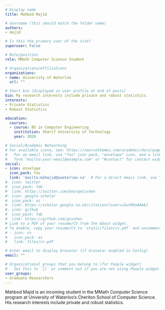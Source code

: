 ```yaml
---
# Display name
title: Mahbod Majid

# Username (this should match the folder name)
authors:
- majid

# Is this the primary user of the site?
superuser: False

# Role/position
role: MMath Computer Science Student

# Organizations/Affiliations
organizations:
- name: University of Waterloo
  url: ""

# Short bio (displayed in user profile at end of posts)
bio: My research interests include private and robust statistics.
interests:
- Private Statistics
- Robust Statistics

education:
  courses:
  - course: BS in Computer Engineering
    institution: Sharif University of Technology
    year: 2020

# Social/Academic Networking
# For available icons, see: https://sourcethemes.com/academic/docs/page-builder/#icons
#   For an email link, use "fas" icon pack, "envelope" icon, and a link in the
#   form "mailto:your-email@example.com" or "#contact" for contact widget.
social:
- icon: envelope
  icon_pack: fas
  link: 'mailto:m2majid@uwaterloo.ca'  # For a direct email link, use "mailto:test@example.org".
#- icon: twitter
#  icon_pack: fab
#  link: https://twitter.com/GeorgeCushen
#- icon: google-scholar
#  icon_pack: ai
#  link: https://scholar.google.co.uk/citations?user=sIwtMXoAAAAJ
#- icon: github
#  icon_pack: fab
#  link: https://github.com/gcushen
# Link to a PDF of your resume/CV from the About widget.
# To enable, copy your resume/CV to `static/files/cv.pdf` and uncomment the lines below.
# - icon: cv
#   icon_pack: ai
#   link: files/cv.pdf

# Enter email to display Gravatar (if Gravatar enabled in Config)
email: ""

# Organizational groups that you belong to (for People widget)
#   Set this to `[]` or comment out if you are not using People widget.
user_groups:
- Graduate Researchers
---
```


Mahbod Majid is an incoming student in the MMath Computer Science program at University of Waterloo’s Cheriton School of Computer Science. His research interests include private and robust statistics.
